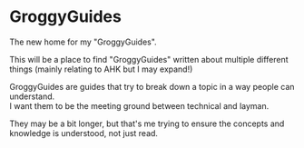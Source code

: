 # GroggyGuides
The new home for my "GroggyGuides".  

This will be a place to find "GroggyGuides" written about multiple different things (mainly relating to AHK but I may expand!)  

GroggyGuides are guides that try to break down a topic in a way people can understand.  
I want them to be the meeting ground between technical and layman.  

They may be a bit longer, but that's me trying to ensure the concepts and knowledge is understood, not just read.
